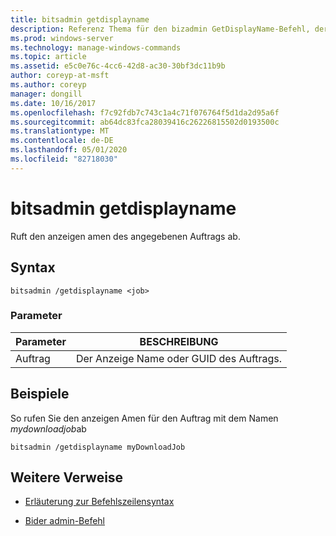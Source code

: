 ```yaml
---
title: bitsadmin getdisplayname
description: Referenz Thema für den bizadmin GetDisplayName-Befehl, der den anzeigen amen des angegebenen Auftrags abruft.
ms.prod: windows-server
ms.technology: manage-windows-commands
ms.topic: article
ms.assetid: e5c0e76c-4cc6-42d8-ac30-30bf3dc11b9b
author: coreyp-at-msft
ms.author: coreyp
manager: dongill
ms.date: 10/16/2017
ms.openlocfilehash: f7c92fdb7c743c1a4c71f076764f5d1da2d95a6f
ms.sourcegitcommit: ab64dc83fca28039416c26226815502d0193500c
ms.translationtype: MT
ms.contentlocale: de-DE
ms.lasthandoff: 05/01/2020
ms.locfileid: "82718030"
---
```

# <a name="bitsadmin-getdisplayname"></a>bitsadmin getdisplayname

Ruft den anzeigen amen des angegebenen Auftrags ab.

## <a name="syntax"></a>Syntax

```
bitsadmin /getdisplayname <job>
```

### <a name="parameters"></a>Parameter

| Parameter | BESCHREIBUNG |
| -------------- | -------------- |
| Auftrag | Der Anzeige Name oder GUID des Auftrags. |

## <a name="examples"></a>Beispiele

So rufen Sie den anzeigen Amen für den Auftrag mit dem Namen *mydownloadjob*ab

```
bitsadmin /getdisplayname myDownloadJob
```

## <a name="additional-references"></a>Weitere Verweise

- [Erläuterung zur Befehlszeilensyntax](command-line-syntax-key.md)

- [Bider admin-Befehl](bitsadmin.md)
